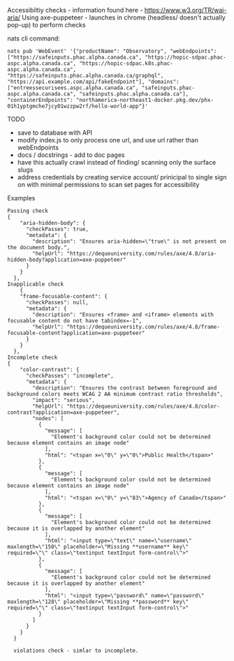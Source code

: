 Accessibiltiy checks - information found here - https://www.w3.org/TR/wai-aria/
Using axe-puppeteer - launches in chrome (headless/ doesn't actually pop-up) to perform checks 

nats cli command:
```
nats pub 'WebEvent' '{"productName": "Observatory", "webEndpoints": ["https://safeinputs.phac.alpha.canada.ca", "https://hopic-sdpac.phac-aspc.alpha.canada.ca", "https://hopic-sdpac.k8s.phac-aspc.alpha.canada.ca", "https://safeinputs.phac.alpha.canada.ca/graphql", "https://api.example.com/api/fakeEndpoint"], "domains": ["entreessecurisees.aspc.alpha.canada.ca", "safeinputs.phac-aspc.alpha.canada.ca", "safeinputs.phac.alpha.canada.ca"], "containerEndpoints": "northamerica-northeast1-docker.pkg.dev/phx-01h1yptgmche7jcy01wzzpw2rf/hello-world-app"}'
```


TODO
* save to database with API
* modify index.js to only process one url, and use url rather than webEndpoints
* docs / docstrings - add to doc pages 
* have this actually crawl instead of finding/ scanning only the surface slugs 
* address credentials by creating service account/ prinicipal to single sign on with minimal permissions to scan set pages for accessibility



Examples
```
Passing check 
{
    "aria-hidden-body": {
      "checkPasses": true,
      "metadata": {
        "description": "Ensures aria-hidden=\"true\" is not present on the document body.",
        "helpUrl": "https://dequeuniversity.com/rules/axe/4.8/aria-hidden-body?application=axe-puppeteer"
      }
    }
  },
Inapplicable check 
    {
    "frame-focusable-content": {
      "checkPasses": null,
      "metadata": {
        "description": "Ensures <frame> and <iframe> elements with focusable content do not have tabindex=-1",
        "helpUrl": "https://dequeuniversity.com/rules/axe/4.8/frame-focusable-content?application=axe-puppeteer"
      }
    }
  },
Incomplete check
{
    "color-contrast": {
      "checkPasses": "incomplete",
      "metadata": {
        "description": "Ensures the contrast between foreground and background colors meets WCAG 2 AA minimum contrast ratio thresholds",
        "impact": "serious",
        "helpUrl": "https://dequeuniversity.com/rules/axe/4.8/color-contrast?application=axe-puppeteer",
        "nodes": [
          {
            "message": [
              "Element's background color could not be determined because element contains an image node"
            ],
            "html": "<tspan x=\"0\" y=\"0\">Public Health</tspan>"
          },
          {
            "message": [
              "Element's background color could not be determined because element contains an image node"
            ],
            "html": "<tspan x=\"0\" y=\"83\">Agency of Canada</tspan>"
          },
          {
            "message": [
              "Element's background color could not be determined because it is overlapped by another element"
            ],
            "html": "<input type=\"text\" name=\"username\" maxlength=\"150\" placeholder=\"Missing **username** key\" required=\"\" class=\"textinput textInput form-control\">"
          },
          {
            "message": [
              "Element's background color could not be determined because it is overlapped by another element"
            ],
            "html": "<input type=\"password\" name=\"password\" maxlength=\"128\" placeholder=\"Missing **password** key\" required=\"\" class=\"textinput textInput form-control\">"
          }
        ]
      }
    }
  }

  violations check - simlar to incomplete. 
  ```